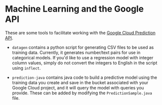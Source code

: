 # Machine Learning and the Google API

These are some tools to facilitate working with the [Google Cloud Prediction API](https://cloud.google.com/prediction/docs/).

- `datagen` contains a python script for generating CSV files to be used as training data.  Currently, it generates number/text pairs for use in categorical models.  If you'd like to use a regression model with integer column values, simply do not convert the integers to English in the script using `inflect`.

- `prediction-java` contains java code to build a predictive model using the training data you create and save in the bucket associated with your Google Cloud project, and it will query the model with queries you provide.  These can be added by modifying the `PredictionSample.java` file.
